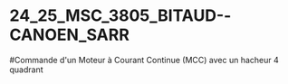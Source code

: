 # 24_25_MSC_3805_BITAUD--CANOEN_SARR

#Commande d'un Moteur à Courant Continue (MCC) avec un hacheur 4 quadrant

